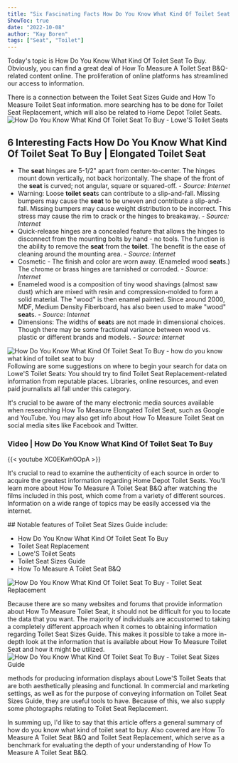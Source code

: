 ```yaml
---
title: "Six Fascinating Facts How Do You Know What Kind Of Toilet Seat To Buy"
ShowToc: true 
date: "2022-10-08"
author: "Kay Boren" 
tags: ["Seat", "Toilet"]
---
```


Today's topic is How Do You Know What Kind Of Toilet Seat To Buy. Obviously, you can find a great deal of How To Measure A Toilet Seat B&Q-related content online. The proliferation of online platforms has streamlined our access to information.

There is a connection between the Toilet Seat Sizes Guide and How To Measure Toilet Seat information. more searching has to be done for Toilet Seat Replacement, which will also be related to Home Depot Toilet Seats.
<img loading="lazy" src="http://www.freedomfightersforamerica.com/yahoo_site_admin/assets/images/Front_cover_FINAL.80112712_std.JPG" onerror="this.onerror=null;this.src='https://blogger.googleusercontent.com/img/a/AVvXsEhe7F7TRXHtjiKvHb5vS7DmnxvpHiDyoYyYvm1nHB3Qp2_w3BnM6A2eq4v7FYxCC9bfZt3a9vIMtAYEKUiaDQbHMg-ViyGmRIj39MLp0bGFfgfYw1Dc9q_H-T0wiTm3l0Uq42dETrN9eC8aGJ9_IORZsxST1AcLR7np1koOfcc7tnHa4S8Mwz_xD9d0=s16000';" alt="How Do You Know What Kind Of Toilet Seat To Buy - Lowe'S Toilet Seats" >

## 6 Interesting Facts How Do You Know What Kind Of Toilet Seat To Buy | Elongated Toilet Seat
-   The **seat** hinges are 5-1/2" apart from center-to-center. The hinges mount down vertically, not back horizontally. The shape of the front of the **seat** is curved; not angular, square or squared-off. - <cite>Source: Internet</cite>
-   Warning: Loose **toilet** **seat**s can contribute to a slip-and-fall. Missing bumpers may cause the **seat** to be uneven and contribute a slip-and-fall. Missing bumpers may cause weight distribution to be incorrect. This stress may cause the rim to crack or the hinges to breakaway. - <cite>Source: Internet</cite>
-   Quick-release hinges are a concealed feature that allows the hinges to disconnect from the mounting bolts by hand - no tools. The function is the ability to remove the **seat** from the **toilet**. The benefit is the ease of cleaning around the mounting area. - <cite>Source: Internet</cite>
-   Cosmetic - The finish and color are worn away. (Enameled wood **seat**s.) The chrome or brass hinges are tarnished or corroded. - <cite>Source: Internet</cite>
-   Enameled wood is a composition of tiny wood shavings (almost saw dust) which are mixed with resin and compression-molded to form a solid material. The "wood" is then enamel painted. Since around 2000, MDF, Medium Density Fiberboard, has also been used to make "wood" **seat**s. - <cite>Source: Internet</cite>
-   Dimensions: The widths of **seat**s are not made in dimensional choices. Though there may be some fractional variance between wood vs. plastic or different brands and models. - <cite>Source: Internet</cite>


<img loading="lazy" src="http://mizzfit.com/Public/Files/post/yogogirls_yoga_friendship_women_connection_mizzfit_0be4e22ee8.jpg" onerror="this.onerror=null;this.src='https://blogger.googleusercontent.com/img/a/AVvXsEhe7F7TRXHtjiKvHb5vS7DmnxvpHiDyoYyYvm1nHB3Qp2_w3BnM6A2eq4v7FYxCC9bfZt3a9vIMtAYEKUiaDQbHMg-ViyGmRIj39MLp0bGFfgfYw1Dc9q_H-T0wiTm3l0Uq42dETrN9eC8aGJ9_IORZsxST1AcLR7np1koOfcc7tnHa4S8Mwz_xD9d0=s16000';" alt="How Do You Know What Kind Of Toilet Seat To Buy - how do you know what kind of toilet seat to buy" >
Following are some suggestions on where to begin your search for data on Lowe'S Toilet Seats:
You should try to find Toilet Seat Replacement-related information from reputable places. Libraries, online resources, and even paid journalists all fall under this category.

It's crucial to be aware of the many electronic media sources available when researching How To Measure Elongated Toilet Seat, such as Google and YouTube. You may also get info about How To Measure Toilet Seat on social media sites like Facebook and Twitter.

### Video | How Do You Know What Kind Of Toilet Seat To Buy
{{< youtube XC0EKwh0OpA >}} 


It's crucial to read to examine the authenticity of each source in order to acquire the greatest information regarding Home Depot Toilet Seats.
You'll learn more about How To Measure A Toilet Seat B&Q after watching the films included in this post, which come from a variety of different sources. Information on a wide range of topics may be easily accessed via the internet.
<script async="async" data-cfasync="false" src="//normallydemandedalter.com/fe63df3c5408708b15d8dc3d9b206b31/invoke.js"></script>
<div id="container-fe63df3c5408708b15d8dc3d9b206b31"></div>
## Notable features of Toilet Seat Sizes Guide include:

- How Do You Know What Kind Of Toilet Seat To Buy
- Toilet Seat Replacement
- Lowe'S Toilet Seats
- Toilet Seat Sizes Guide
- How To Measure A Toilet Seat B&Q

 <img loading="lazy" src="https://acousticlive.com/July_2017_files/Kipyn_Rockwood.jpg" onerror="this.onerror=null;this.src='https://blogger.googleusercontent.com/img/a/AVvXsEhe7F7TRXHtjiKvHb5vS7DmnxvpHiDyoYyYvm1nHB3Qp2_w3BnM6A2eq4v7FYxCC9bfZt3a9vIMtAYEKUiaDQbHMg-ViyGmRIj39MLp0bGFfgfYw1Dc9q_H-T0wiTm3l0Uq42dETrN9eC8aGJ9_IORZsxST1AcLR7np1koOfcc7tnHa4S8Mwz_xD9d0=s16000';" alt="How Do You Know What Kind Of Toilet Seat To Buy - Toilet Seat Replacement" >

Because there are so many websites and forums that provide information about How To Measure Toilet Seat, it should not be difficult for you to locate the data that you want.
The majority of individuals are accustomed to taking a completely different approach when it comes to obtaining information regarding Toilet Seat Sizes Guide. This makes it possible to take a more in-depth look at the information that is available about How To Measure Toilet Seat and how it might be utilized.
<img loading="lazy" src="http://cdn2.lamag.com/wp-content/uploads/sites/6/2018/08/DodgersIMG_1851.jpg" onerror="this.onerror=null;this.src='https://blogger.googleusercontent.com/img/a/AVvXsEhe7F7TRXHtjiKvHb5vS7DmnxvpHiDyoYyYvm1nHB3Qp2_w3BnM6A2eq4v7FYxCC9bfZt3a9vIMtAYEKUiaDQbHMg-ViyGmRIj39MLp0bGFfgfYw1Dc9q_H-T0wiTm3l0Uq42dETrN9eC8aGJ9_IORZsxST1AcLR7np1koOfcc7tnHa4S8Mwz_xD9d0=s16000';" alt="How Do You Know What Kind Of Toilet Seat To Buy - Toilet Seat Sizes Guide" >

methods for producing information displays about Lowe'S Toilet Seats that are both aesthetically pleasing and functional. In commercial and marketing settings, as well as for the purpose of conveying information on Toilet Seat Sizes Guide, they are useful tools to have. Because of this, we also supply some photographs relating to Toilet Seat Replacement.

In summing up, I'd like to say that this article offers a general summary of how do you know what kind of toilet seat to buy. Also covered are How To Measure A Toilet Seat B&Q and Toilet Seat Replacement, which serve as a benchmark for evaluating the depth of your understanding of How To Measure A Toilet Seat B&Q.
	

